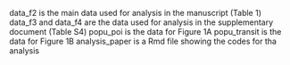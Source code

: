 data_f2 is the main data used for analysis in the manuscript (Table 1)
data_f3 and data_f4 are the data used for analysis in the supplementary document (Table S4)
popu_poi is the data for Figure 1A
popu_transit is the data for Figure 1B
analysis_paper is a Rmd file showing the codes for tha analysis
